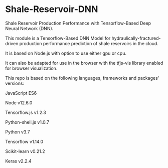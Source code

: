 # Shale-Reservoir-DNN

Shale Reservoir Production Performance with Tensorflow-Based Deep Neural Network (DNN).

This module is a Tensorflow-Based DNN Model for hydraulically-fractured-driven production performance prediction of shale reservoirs in the cloud.

It is based on Node.js with option to use either gpu or cpu. 

It can also be adapted for use in the browser with the tfjs-vis library enabled for browser visualization.

This repo is based on the following languages, frameworks and packages' versions:

JavaScript ES6

Node v12.6.0

Tensorflow.js v1.2.3

Python-shell.js v1.0.7

Python v3.7

Tensorflow v1.14.0

Scikit-learn v0.21.2

Keras v2.2.4
